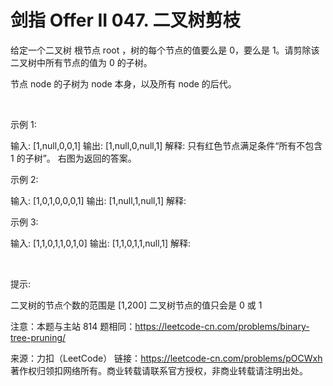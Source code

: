 # 剑指 Offer II 047. 二叉树剪枝

给定一个二叉树 根节点 root ，树的每个节点的值要么是 0，要么是 1。请剪除该二叉树中所有节点的值为 0 的子树。

节点 node 的子树为 node 本身，以及所有 node 的后代。

 

示例 1:

输入: [1,null,0,0,1]
输出: [1,null,0,null,1] 
解释: 
只有红色节点满足条件“所有不包含 1 的子树”。
右图为返回的答案。


示例 2:

输入: [1,0,1,0,0,0,1]
输出: [1,null,1,null,1]
解释: 


示例 3:

输入: [1,1,0,1,1,0,1,0]
输出: [1,1,0,1,1,null,1]
解释: 


 

提示:

二叉树的节点个数的范围是 [1,200]
二叉树节点的值只会是 0 或 1
 

注意：本题与主站 814 题相同：https://leetcode-cn.com/problems/binary-tree-pruning/

来源：力扣（LeetCode）
链接：https://leetcode-cn.com/problems/pOCWxh
著作权归领扣网络所有。商业转载请联系官方授权，非商业转载请注明出处。